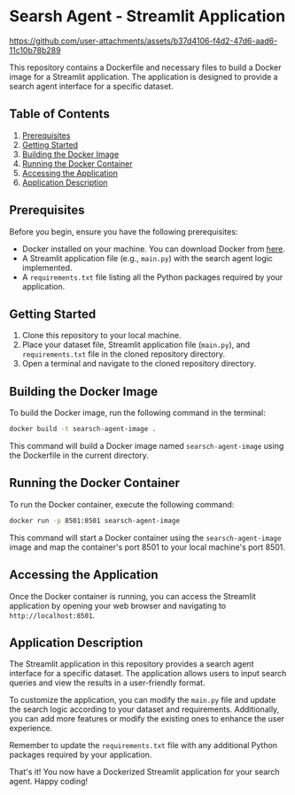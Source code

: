 # Searsh Agent - Streamlit Application

https://github.com/user-attachments/assets/b37d4106-f4d2-47d6-aad6-11c10b78b289

This repository contains a Dockerfile and necessary files to build a Docker image for a Streamlit application. The application is designed to provide a search agent interface for a specific dataset.

## Table of Contents
1. [Prerequisites](#prerequisites)
2. [Getting Started](#getting-started)
3. [Building the Docker Image](#building-the-docker-image)
4. [Running the Docker Container](#running-the-docker-container)
5. [Accessing the Application](#accessing-the-application)
6. [Application Description](#application-description)

## Prerequisites

Before you begin, ensure you have the following prerequisites:

- Docker installed on your machine. You can download Docker from [here](https://www.docker.com/get-started).
- A Streamlit application file (e.g., `main.py`) with the search agent logic implemented.
- A `requirements.txt` file listing all the Python packages required by your application.

## Getting Started

1. Clone this repository to your local machine.
2. Place your dataset file, Streamlit application file (`main.py`), and `requirements.txt` file in the cloned repository directory.
3. Open a terminal and navigate to the cloned repository directory.

## Building the Docker Image

To build the Docker image, run the following command in the terminal:

```bash
docker build -t searsch-agent-image .
```

This command will build a Docker image named `searsch-agent-image` using the Dockerfile in the current directory.

## Running the Docker Container

To run the Docker container, execute the following command:

```bash
docker run -p 8501:8501 searsch-agent-image
```

This command will start a Docker container using the `searsch-agent-image` image and map the container's port 8501 to your local machine's port 8501.

## Accessing the Application

Once the Docker container is running, you can access the Streamlit application by opening your web browser and navigating to `http://localhost:8501`.

## Application Description

The Streamlit application in this repository provides a search agent interface for a specific dataset. The application allows users to input search queries and view the results in a user-friendly format.

To customize the application, you can modify the `main.py` file and update the search logic according to your dataset and requirements. Additionally, you can add more features or modify the existing ones to enhance the user experience.

Remember to update the `requirements.txt` file with any additional Python packages required by your application.

That's it! You now have a Dockerized Streamlit application for your search agent. Happy coding!
